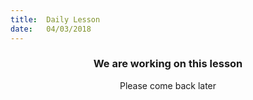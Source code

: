 ```yaml
---
title:  Daily Lesson
date:   04/03/2018
---
```


### <center>We are working on this lesson</center>
<center>Please come back later</center>